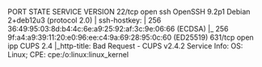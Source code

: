 PORT    STATE SERVICE VERSION
22/tcp  open  ssh     OpenSSH 9.2p1 Debian 2+deb12u3 (protocol 2.0)
| ssh-hostkey: 
|   256 36:49:95:03:8d:b4:4c:6e:a9:25:92:af:3c:9e:06:66 (ECDSA)
|_  256 9f:a4:a9:39:11:20:e0:96:ee:c4:9a:69:28:95:0c:60 (ED25519)
631/tcp open  ipp     CUPS 2.4
|_http-title: Bad Request - CUPS v2.4.2
Service Info: OS: Linux; CPE: cpe:/o:linux:linux_kernel
